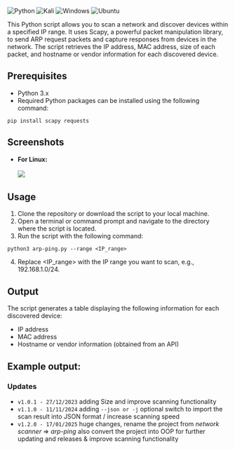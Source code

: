 ![Python](https://img.shields.io/badge/python-3670A0?style=for-the-badge&logo=python&logoColor=ffdd54)  ![Kali](https://img.shields.io/badge/Kali-268BEE?style=for-the-badge&logo=kalilinux&logoColor=white)  ![Windows](https://img.shields.io/badge/Windows-0078D4.svg?style=for-the-badge&logo=Windows&logoColor=white)  ![Ubuntu](https://img.shields.io/badge/Ubuntu-E95420?style=for-the-badge&logo=ubuntu&logoColor=white)

This Python script allows you to scan a network and discover devices within a specified IP range. It uses Scapy, a powerful packet manipulation library, to send ARP request packets and capture responses from devices in the network. The script retrieves the IP address, MAC address, size of each packet, and hostname or vendor information for each discovered device.

## Prerequisites
- Python 3.x
- Required Python packages can be installed using the following command:
```commandline
pip install scapy requests
```

## Screenshots
- **For Linux:**<br><br>
![](https://github.com/SaherMuhamed/network-scanner-tool/blob/master/screenshots/Screenshot%202024-11-11-linux.png)

## Usage
1. Clone the repository or download the script to your local machine.
2. Open a terminal or command prompt and navigate to the directory where the script is located.
3. Run the script with the following command:
```commandline
python3 arp-ping.py --range <IP_range>
```
4. Replace <IP_range> with the IP range you want to scan, e.g., 192.168.1.0/24.

## Output
The script generates a table displaying the following information for each discovered device:

- IP address
- MAC address
- Hostname or vendor information (obtained from an API)

## Example output:

### Updates
- `v1.0.1 - 27/12/2023` adding Size and improve scanning functionality
- `v1.1.0 - 11/11/2024` adding `--json or -j` optional switch to import the scan result into JSON format / increase scanning speed
- `v1.2.0 - 17/01/2025` huge changes, rename the project from *network scanner* => *arp-ping* also convert the project into OOP for further updating and releases & improve scanning functionality
